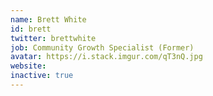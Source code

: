```yaml
---
name: Brett White
id: brett
twitter: brettwhite
job: Community Growth Specialist (Former)
avatar: https://i.stack.imgur.com/qT3nQ.jpg
website:
inactive: true
---
```

